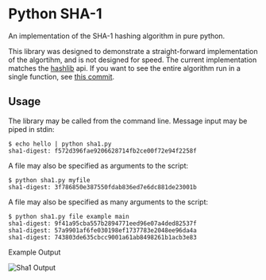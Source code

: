 # Python SHA-1

An implementation of the SHA-1 hashing algorithm in pure python. 

This library was designed to demonstrate a straight-forward implementation of
the algortihm, and is not designed for speed. The current implementation
matches the [hashlib](https://docs.python.org/3/library/hashlib.html) api. 
If you want to see the entire algorithm run in a single function, see 
[this commit](https://github.com/ajalt/python-sha1/blob/4f9306d271e39e354c695ca6fb66d3f598dab64b/sha1.py).

## Usage

The library may be called from the command line.
Message input may be piped in stdin:

    $ echo hello | python sha1.py
    sha1-digest: f572d396fae9206628714fb2ce00f72e94f2258f

A file may also be specified as arguments to the script:

    $ python sha1.py myfile
    sha1-digest: 3f786850e387550fdab836ed7e6dc881de23001b

A file may also be specified as many arguments to the script:
	
    $ python sha1.py file example main
    sha1-digest: 9f41a95cba557b2894771eed96e07a4ded82537f
    sha1-digest: 57a9901af6fe030198ef1737783e2048ee96da4a
    sha1-digest: 743803de635cbcc9001a61ab8498261b1acb3e83



Example Output

![Sha1 Output](https://raw.githubusercontent.com/cfahlgren1/python-sha1/commandline_image.png)
